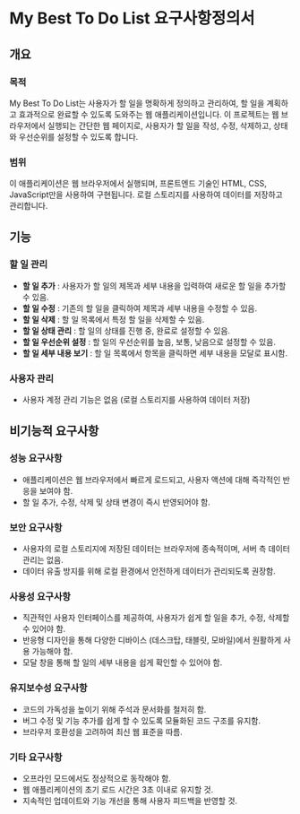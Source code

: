 # My Best To Do List 요구사항정의서

## 개요

### 목적
My Best To Do List는 사용자가 할 일을 명확하게 정의하고 관리하여, 할 일을 계획하고 효과적으로 완료할 수 있도록 도와주는 웹 애플리케이션입니다. 이 프로젝트는 웹 브라우저에서 실행되는 간단한 웹 페이지로, 사용자가 할 일을 작성, 수정, 삭제하고, 상태와 우선순위를 설정할 수 있도록 합니다.

### 범위
이 애플리케이션은 웹 브라우저에서 실행되며, 프론트엔드 기술인 HTML, CSS, JavaScript만을 사용하여 구현됩니다. 로컬 스토리지를 사용하여 데이터를 저장하고 관리합니다.

## 기능

### 할 일 관리
- **할 일 추가** : 사용자가 할 일의 제목과 세부 내용을 입력하여 새로운 할 일을 추가할 수 있음.
- **할 일 수정** : 기존의 할 일을 클릭하여 제목과 세부 내용을 수정할 수 있음.
- **할 일 삭제** : 할 일 목록에서 특정 할 일을 삭제할 수 있음.
- **할 일 상태 관리** : 할 일의 상태를 진행 중, 완료로 설정할 수 있음.
- **할 일 우선순위 설정** : 할 일의 우선순위를 높음, 보통, 낮음으로 설정할 수 있음.
- **할 일 세부 내용 보기** : 할 일 목록에서 항목을 클릭하면 세부 내용을 모달로 표시함.

### 사용자 관리
- 사용자 계정 관리 기능은 없음 (로컬 스토리지를 사용하여 데이터 저장)

## 비기능적 요구사항

### 성능 요구사항
- 애플리케이션은 웹 브라우저에서 빠르게 로드되고, 사용자 액션에 대해 즉각적인 반응을 보여야 함.
- 할 일 추가, 수정, 삭제 및 상태 변경이 즉시 반영되어야 함.
### 보안 요구사항
- 사용자의 로컬 스토리지에 저장된 데이터는 브라우저에 종속적이며, 서버 측 데이터 관리는 없음.
- 데이터 유출 방지를 위해 로컬 환경에서 안전하게 데이터가 관리되도록 권장함.
### 사용성 요구사항
- 직관적인 사용자 인터페이스를 제공하여, 사용자가 쉽게 할 일을 추가, 수정, 삭제할 수 있어야 함.
- 반응형 디자인을 통해 다양한 디바이스 (데스크탑, 태블릿, 모바일)에서 원활하게 사용 가능해야 함.
- 모달 창을 통해 할 일의 세부 내용을 쉽게 확인할 수 있어야 함.
### 유지보수성 요구사항
- 코드의 가독성을 높이기 위해 주석과 문서화를 철저히 함.
- 버그 수정 및 기능 추가를 쉽게 할 수 있도록 모듈화된 코드 구조를 유지함.
- 브라우저 호환성을 고려하여 최신 웹 표준을 따름.
### 기타 요구사항
- 오프라인 모드에서도 정상적으로 동작해야 함.
- 웹 애플리케이션의 초기 로드 시간은 3초 이내로 유지할 것.
- 지속적인 업데이트와 기능 개선을 통해 사용자 피드백을 반영할 것.
